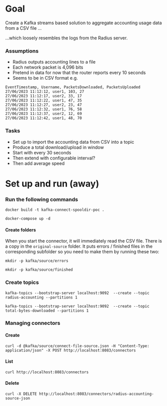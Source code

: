 # Goal
Create a Kafka streams based solution to aggregate accounting usage data from a CSV file ...

...which loosely resembles the logs from the Radius server.

### Assumptions
- Radius outputs accounting lines to a file
- Each network packet is 4,096 bits
- Pretend in data for now that the router reports every 10 seconds
- Seems to be in CSV format e.g.

```
EventTimestamp, Username, PacketsDownloaded, PacketsUploaded
27/06/2023 11:12:12, user1, 103, 27
27/06/2023 11:12:17, user2, 33, 17
27/06/2023 11:12:22, user1, 47, 35
27/06/2023 11:12:27, user2, 23, 47
27/06/2023 11:12:32, user1, 76, 58
27/06/2023 11:12:37, user2, 12, 69
27/06/2023 11:12:42, user1, 48, 70
```

### Tasks
- Set up to import the accounting data from CSV into a topic
- Produce a total download/upload in window
- Start with every 30 seconds
- Then extend with configurable interval?
- Then add average speed

# Set up and run (away)

### Run the following commands

`docker build -t kafka-connect-spooldir-poc .`

`docker-compose up -d`

#### Create folders
When you start the connector, it will immediately read the CSV file. There is a copy in the `original-source` folder.
It puts errors / finished files in the corresponding subfolder so you need to make them by running these two:

`mkdir -p kafka/source/errors`

`mkdir -p kafka/source/finished`

### Create topics
`kafka-topics --bootstrap-server localhost:9092  --create --topic radius-accounting --partitions 1`

`kafka-topics --bootstrap-server localhost:9092  --create --topic total-bytes-downloaded --partitions 1`

### Managing connectors

#### Create
`curl -d @kafka/source/connect-file-source.json -H "Content-Type: application/json" -X POST http://localhost:8083/connectors`
#### List
`curl http://localhost:8083/connectors`
#### Delete
`curl -X DELETE http://localhost:8083/connectors/radius-accounting-source-json`

